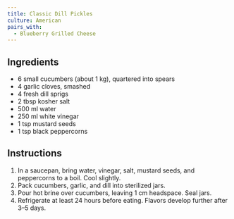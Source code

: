 ```yaml
---
title: Classic Dill Pickles
culture: American
pairs_with:
  - Blueberry Grilled Cheese
---
```


## Ingredients
- 6 small cucumbers (about 1 kg), quartered into spears
- 4 garlic cloves, smashed
- 4 fresh dill sprigs
- 2 tbsp kosher salt
- 500 ml water
- 250 ml white vinegar
- 1 tsp mustard seeds
- 1 tsp black peppercorns

## Instructions
1. In a saucepan, bring water, vinegar, salt, mustard seeds, and peppercorns to a boil. Cool slightly.
2. Pack cucumbers, garlic, and dill into sterilized jars.
3. Pour hot brine over cucumbers, leaving 1 cm headspace. Seal jars.
4. Refrigerate at least 24 hours before eating. Flavors develop further after 3–5 days.
